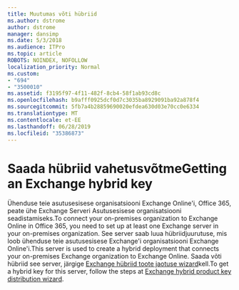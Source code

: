 ```yaml
---
title: Muutumas võti hübriid
ms.author: dstrome
author: dstrome
manager: dansimp
ms.date: 5/3/2018
ms.audience: ITPro
ms.topic: article
ROBOTS: NOINDEX, NOFOLLOW
localization_priority: Normal
ms.custom:
- "694"
- "3500010"
ms.assetid: f3195f97-4f11-482f-8cb4-58f1ab93cd8c
ms.openlocfilehash: b9afff0925dcf0d7c3035ba8929091ba92a878f4
ms.sourcegitcommit: 5fb7a4b28859690020efdea630d03e70cc0e6334
ms.translationtype: MT
ms.contentlocale: et-EE
ms.lasthandoff: 06/28/2019
ms.locfileid: "35386873"
---
```

# <a name="getting-an-exchange-hybrid-key"></a><span data-ttu-id="ed71a-102">Saada hübriid vahetusvõtme</span><span class="sxs-lookup"><span data-stu-id="ed71a-102">Getting an Exchange hybrid key</span></span>

<span data-ttu-id="ed71a-103">Ühenduse teie asutusesisese organisatsiooni Exchange Online'i, Office 365, peate ühe Exchange Serveri Asutusesisese organisatsiooni seadistamiseks.</span><span class="sxs-lookup"><span data-stu-id="ed71a-103">To connect your on-premises organization to Exchange Online in Office 365, you need to set up at least one Exchange server in your on-premises organization.</span></span> <span data-ttu-id="ed71a-104">See server saab luua hübriidjuurutuse, mis loob ühenduse teie asutusesisese Exchange'i organisatsiooni Exchange Online'i.</span><span class="sxs-lookup"><span data-stu-id="ed71a-104">This server is used to create a hybrid deployment that connects your on-premises Exchange organization to Exchange Online.</span></span> <span data-ttu-id="ed71a-105">Saada võti hübriid see server, järgige [Exchange hübriid toote jaotuse wizard](https://aka.ms/hybridkey)kell.</span><span class="sxs-lookup"><span data-stu-id="ed71a-105">To get a hybrid key for this server, follow the steps at [Exchange hybrid product key distribution wizard](https://aka.ms/hybridkey).</span></span>
  